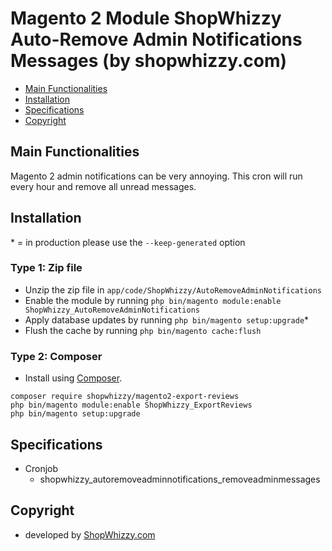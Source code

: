 # Magento 2 Module ShopWhizzy Auto-Remove Admin Notifications Messages (by shopwhizzy.com)

 - [Main Functionalities](#markdown-header-main-functionalities)
 - [Installation](#markdown-header-installation)
 - [Specifications](#markdown-header-specifications)
 - [Copyright](#markdown-header-copyright)

## Main Functionalities
Magento 2 admin notifications can be very annoying. This cron will run every hour and remove all unread messages.

## Installation
\* = in production please use the `--keep-generated` option

### Type 1: Zip file

 - Unzip the zip file in `app/code/ShopWhizzy/AutoRemoveAdminNotifications`
 - Enable the module by running `php bin/magento module:enable ShopWhizzy_AutoRemoveAdminNotifications`
 - Apply database updates by running `php bin/magento setup:upgrade`\*
 - Flush the cache by running `php bin/magento cache:flush`

 ### Type 2: Composer

- Install using [Composer](https://getcomposer.org).

```
composer require shopwhizzy/magento2-export-reviews
php bin/magento module:enable ShopWhizzy_ExportReviews
php bin/magento setup:upgrade
```

## Specifications

 - Cronjob
	- shopwhizzy_autoremoveadminnotifications_removeadminmessages

## Copyright

 - developed by [ShopWhizzy.com](https://shopwhizzy.com/magento)

